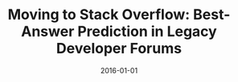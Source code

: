 ---
title: "Moving to Stack Overflow: Best-Answer Prediction in Legacy Developer Forums"
collection: publications
category: conferences
permalink: /publication/2016-01-01-Moving-to-Stack-Overflow-Best-Answer-Prediction-in-Legacy-Developer-Forums
date: 2016-01-01
venue: 'In Proc. of the 10th ACM/IEEE International Symposium on Empirical Software Engineering and Measurement, ESEM 2016, Ciudad Real, Spain, September 8-9, 2016'
paperurl: 'https://doi.org/10.1145/2961111.2962585'
citation: ' Fabio Calefato,  Filippo Lanubile,  Nicole Novielli, &quot;Moving to Stack Overflow: Best-Answer Prediction in Legacy Developer Forums.&quot; <i>In Proc. of the 10th ACM/IEEE International Symposium on Empirical Software Engineering and Measurement, ESEM 2016, Ciudad Real, Spain, September 8-9, 2016</i>, 2016. DOI: <a href="https://doi.org/10.1145/2961111.2962585">10.1145/2961111.2962585</a>.'
doi: 10.1145/2961111.2962585'
---